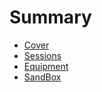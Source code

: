 # Summary

* [Cover](README.md)
* [Sessions](Sessions.md)
* [Equipment](Equipment.md)
* [SandBox](Sandbox.md)

